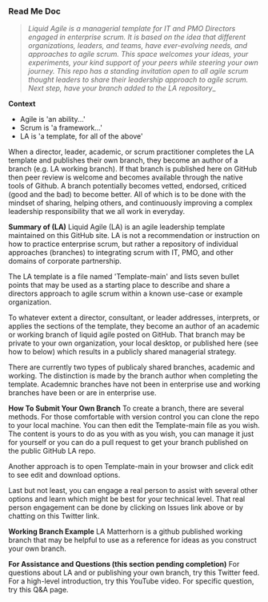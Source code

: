 ### Read Me Doc

> _Liquid Agile is a managerial template for IT and PMO Directors engaged in enterprise scrum. It is based on the idea that different organizations, leaders, and teams, have ever-evolving needs, and approaches to agile scrum. This space welcomes your ideas, your experiments, your kind support of your peers while steering your own journey. This repo has a standing invitation open to all agile scrum thought leaders to share their leadership approach to agile scrum. Next step, have your branch added to the LA repository__

**Context**
- Agile is 'an ability...'
- Scrum is 'a framework...' 
- LA is 'a template, for all of the above'

When a director, leader, academic, or scrum practitioner completes the LA template and publishes their own branch, they become an author of a branch (e.g. LA working branch). If that branch is published here on GitHub then peer review is welcome and becomes available through the native tools of Github. A branch potentially becomes vetted, endorsed, criticed (good and the bad) to become better. All of which is to be done with the mindset of sharing, helping others, and continuously improving a complex leadership responsibility that we all work in everyday. 

**Summary of (LA)**
Liquid Agile (LA) is an agile leadership template maintained on this GitHub site. LA is not a recommendation or instruction on how to practice enterprise scrum, but rather a repository of individual approaches (branches) to integrating scrum with IT, PMO, and other domains of corporate partnership.  

 The LA template is a file named 'Template-main' and lists seven bullet points that may be used as a starting place to describe and share a directors approach to agile scrum within a known use-case or example organization. 

To whatever extent a director, consultant, or leader addresses, interprets, or applies the sections of the template, they become an author of an academic or working branch of liquid agile posted on GitHub. That branch may be private to your own organization, your local desktop, or published here (see how to below) which results in a publicly shared managerial strategy.   

There are currently two types of publicaly shared branches, academic and working. The distinction is made by the branch author when completing the template. Academnic branches have not been in enterprise use and working branches have been or are in enterprise use. 


**How To Submit Your Own Branch**
To create a branch, there are several methods. For those comfortable with version control you can clone the repo to your local machine. You can then edit the Template-main file as you wish. The content is yours to do as you with as you wish, you can manage it just for yourself or you can do a pull request to get your branch published on the public GitHub LA repo. 

Another approach is to open Template-main in your browser and click edit to see edit and download options. 

Last but not least, you can engage a real person to assist with several other options and learn which might be best for your technical level. That real person engagement can be done by clicking on Issues link above or by chatting on this Twitter link.  

 

**Working Branch Example**
LA Matterhorn is a github published working branch that may be helpful to use as a reference for ideas as you construct your own branch.




**For Assistance and Questions (this section pending completion)**
For questions about LA and or publishing your own branch, try this Twitter feed. 
For a high-level introduction, try this YouTube video.
For specific question, try this Q&A page. 










